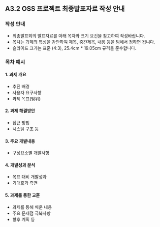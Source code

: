 ## A3.2 OSS 프로젝트 최종발표자료 작성 안내  

### 작성 안내  

- 최종발표회의 발표자료를 아래 목차와 크기 요건을 참고하여 작성바랍니다.  
- 목차는 과제의 특성을 감안하여 제목, 중간제목, 내용 등을 팀에서 정하면 됩니다.  
- 슬라이드 크기는 표준 (4:3), 25.4cm * 19.05cm 규격을 준수합니다.  
  
### 목차 예시  

#### 1. 과제 개요

- 추진 배경
- 사용자 요구사항
- 과제 목표(범위)  

#### 2. 과제 해결방안

- 접근 방법
- 시스템 구조 등

#### 3. 주요 개발내용  

- 구성요소별 개발사항

#### 4. 개발성과 분석

- 목표 대비 개발성과
- 기대효과 측면

#### 5. 과제를 통한 교훈

- 과제를 통해 배운 내용
- 주요 문제점 극복사항
- 향후 계획 등




